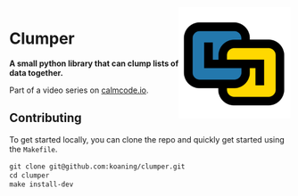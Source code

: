<img src="logo.png" width=200 height=200 align="right">

# **Clumper**

**A small python library that can clump lists of data together.**

Part of a video series on [calmcode.io](https://calmcode.io).

## Contributing

To get started locally, you can clone the repo and quickly
get started using the `Makefile`.

```
git clone git@github.com:koaning/clumper.git
cd clumper
make install-dev
```
